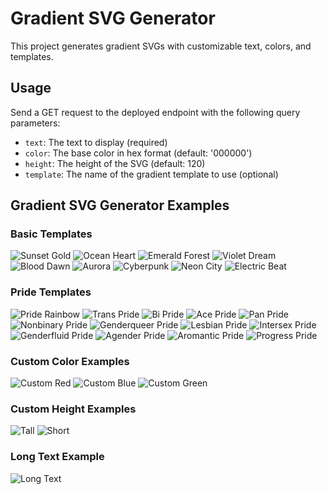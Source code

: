 # Gradient SVG Generator

This project generates gradient SVGs with customizable text, colors, and templates.

## Usage

Send a GET request to the deployed endpoint with the following query parameters:

- `text`: The text to display (required)
- `color`: The base color in hex format (default: '000000')
- `height`: The height of the SVG (default: 120)
- `template`: The name of the gradient template to use (optional)


## Gradient SVG Generator Examples

### Basic Templates
![Sunset Gold](https://gradient-svg-generator.vercel.app/?text=Sunset&color=ffd700&height=150&template=sunset-gold)
![Ocean Heart](https://gradient-svg-generator.vercel.app/?text=Ocean&color=00ffff&height=150&template=ocean-heart)
![Emerald Forest](https://gradient-svg-generator.vercel.app/?text=Forest&color=50c878&height=150&template=emerald-forest)
![Violet Dream](https://gradient-svg-generator.vercel.app/?text=Violet&color=9400d3&height=150&template=violet-dream)
![Blood Dawn](https://gradient-svg-generator.vercel.app/?text=Dawn&color=dc143c&height=150&template=blood-dawn)
![Aurora](https://gradient-svg-generator.vercel.app/?text=Aurora&color=00ff7f&height=150&template=aurora)
![Cyberpunk](https://gradient-svg-generator.vercel.app/?text=Cyber&color=ff00ff&height=150&template=cyberpunk)
![Neon City](https://gradient-svg-generator.vercel.app/?text=Neon&color=ff1493&height=150&template=neon-city)
![Electric Beat](https://gradient-svg-generator.vercel.app/?text=Electric&color=00ff00&height=150&template=electric-beat)

### Pride Templates
![Pride Rainbow](https://gradient-svg-generator.vercel.app/?text=Pride&height=150&template=pride-rainbow)
![Trans Pride](https://gradient-svg-generator.vercel.app/?text=Trans&height=150&template=trans-pride)
![Bi Pride](https://gradient-svg-generator.vercel.app/?text=Bi&height=150&template=bi-pride)
![Ace Pride](https://gradient-svg-generator.vercel.app/?text=Ace&height=150&template=ace-pride)
![Pan Pride](https://gradient-svg-generator.vercel.app/?text=Pan&height=150&template=pan-pride)
![Nonbinary Pride](https://gradient-svg-generator.vercel.app/?text=Nonbinary&height=150&template=nonbinary-pride)
![Genderqueer Pride](https://gradient-svg-generator.vercel.app/?text=Genderqueer&height=150&template=genderqueer-pride)
![Lesbian Pride](https://gradient-svg-generator.vercel.app/?text=Lesbian&height=150&template=lesbian-pride)
![Intersex Pride](https://gradient-svg-generator.vercel.app/?text=Intersex&height=150&template=intersex-pride)
![Genderfluid Pride](https://gradient-svg-generator.vercel.app/?text=Genderfluid&height=150&template=genderfluid-pride)
![Agender Pride](https://gradient-svg-generator.vercel.app/?text=Agender&height=150&template=agender-pride)
![Aromantic Pride](https://gradient-svg-generator.vercel.app/?text=Aromantic&height=150&template=aromantic-pride)
![Progress Pride](https://gradient-svg-generator.vercel.app/?text=Progress&height=150&template=progress-pride)

### Custom Color Examples
![Custom Red](https://gradient-svg-generator.vercel.app/?text=Custom%20Red&color=ff0000&height=150)
![Custom Blue](https://gradient-svg-generator.vercel.app/?text=Custom%20Blue&color=0000ff&height=150)
![Custom Green](https://gradient-svg-generator.vercel.app/?text=Custom%20Green&color=00ff00&height=150)

### Custom Height Examples
![Tall](https://gradient-svg-generator.vercel.app/?text=Tall%20Text&color=800080&height=200)
![Short](https://gradient-svg-generator.vercel.app/?text=Short&color=ffa500&height=100)

### Long Text Example
![Long Text](https://gradient-svg-generator.vercel.app/?text=This%20is%20a%20very%20long%20text%20example&color=4b0082&height=150)